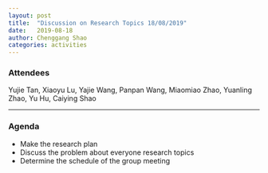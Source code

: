 ```yaml
---
layout: post
title:  "Discussion on Research Topics 18/08/2019"
date:   2019-08-18
author: Chenggang Shao
categories: activities
---
```



### Attendees

Yujie Tan, Xiaoyu Lu, Yajie Wang, Panpan Wang, Miaomiao Zhao, Yuanling Zhao, Yu Hu, Caiying Shao

---

### Agenda

- Make the research plan
- Discuss the problem about everyone research topics
- Determine the schedule of the group meeting
